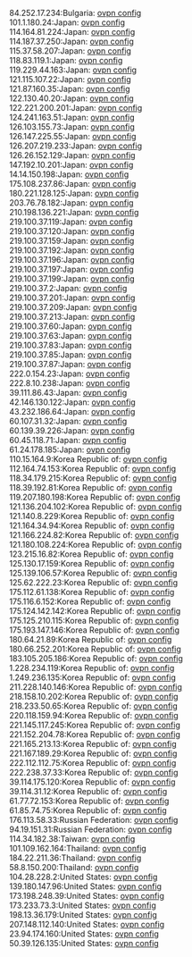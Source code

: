 84.252.17.234:Bulgaria: [ovpn config](vpn/84_252_17_234.ovpn)  
101.1.180.24:Japan: [ovpn config](vpn/101_1_180_24.ovpn)  
114.164.81.224:Japan: [ovpn config](vpn/114_164_81_224.ovpn)  
114.187.37.250:Japan: [ovpn config](vpn/114_187_37_250.ovpn)  
115.37.58.207:Japan: [ovpn config](vpn/115_37_58_207.ovpn)  
118.83.119.1:Japan: [ovpn config](vpn/118_83_119_1.ovpn)  
119.229.44.163:Japan: [ovpn config](vpn/119_229_44_163.ovpn)  
121.115.107.22:Japan: [ovpn config](vpn/121_115_107_22.ovpn)  
121.87.160.35:Japan: [ovpn config](vpn/121_87_160_35.ovpn)  
122.130.40.20:Japan: [ovpn config](vpn/122_130_40_20.ovpn)  
122.221.200.201:Japan: [ovpn config](vpn/122_221_200_201.ovpn)  
124.241.163.51:Japan: [ovpn config](vpn/124_241_163_51.ovpn)  
126.103.155.73:Japan: [ovpn config](vpn/126_103_155_73.ovpn)  
126.147.225.55:Japan: [ovpn config](vpn/126_147_225_55.ovpn)  
126.207.219.233:Japan: [ovpn config](vpn/126_207_219_233.ovpn)  
126.26.152.129:Japan: [ovpn config](vpn/126_26_152_129.ovpn)  
147.192.10.201:Japan: [ovpn config](vpn/147_192_10_201.ovpn)  
14.14.150.198:Japan: [ovpn config](vpn/14_14_150_198.ovpn)  
175.108.237.86:Japan: [ovpn config](vpn/175_108_237_86.ovpn)  
180.221.128.125:Japan: [ovpn config](vpn/180_221_128_125.ovpn)  
203.76.78.182:Japan: [ovpn config](vpn/203_76_78_182.ovpn)  
210.198.136.221:Japan: [ovpn config](vpn/210_198_136_221.ovpn)  
219.100.37.119:Japan: [ovpn config](vpn/219_100_37_119.ovpn)  
219.100.37.120:Japan: [ovpn config](vpn/219_100_37_120.ovpn)  
219.100.37.159:Japan: [ovpn config](vpn/219_100_37_159.ovpn)  
219.100.37.192:Japan: [ovpn config](vpn/219_100_37_192.ovpn)  
219.100.37.196:Japan: [ovpn config](vpn/219_100_37_196.ovpn)  
219.100.37.197:Japan: [ovpn config](vpn/219_100_37_197.ovpn)  
219.100.37.199:Japan: [ovpn config](vpn/219_100_37_199.ovpn)  
219.100.37.2:Japan: [ovpn config](vpn/219_100_37_2.ovpn)  
219.100.37.201:Japan: [ovpn config](vpn/219_100_37_201.ovpn)  
219.100.37.209:Japan: [ovpn config](vpn/219_100_37_209.ovpn)  
219.100.37.213:Japan: [ovpn config](vpn/219_100_37_213.ovpn)  
219.100.37.60:Japan: [ovpn config](vpn/219_100_37_60.ovpn)  
219.100.37.63:Japan: [ovpn config](vpn/219_100_37_63.ovpn)  
219.100.37.83:Japan: [ovpn config](vpn/219_100_37_83.ovpn)  
219.100.37.85:Japan: [ovpn config](vpn/219_100_37_85.ovpn)  
219.100.37.87:Japan: [ovpn config](vpn/219_100_37_87.ovpn)  
222.0.154.23:Japan: [ovpn config](vpn/222_0_154_23.ovpn)  
222.8.10.238:Japan: [ovpn config](vpn/222_8_10_238.ovpn)  
39.111.86.43:Japan: [ovpn config](vpn/39_111_86_43.ovpn)  
42.146.130.122:Japan: [ovpn config](vpn/42_146_130_122.ovpn)  
43.232.186.64:Japan: [ovpn config](vpn/43_232_186_64.ovpn)  
60.107.31.32:Japan: [ovpn config](vpn/60_107_31_32.ovpn)  
60.139.39.226:Japan: [ovpn config](vpn/60_139_39_226.ovpn)  
60.45.118.71:Japan: [ovpn config](vpn/60_45_118_71.ovpn)  
61.24.178.185:Japan: [ovpn config](vpn/61_24_178_185.ovpn)  
110.15.164.9:Korea Republic of: [ovpn config](vpn/110_15_164_9.ovpn)  
112.164.74.153:Korea Republic of: [ovpn config](vpn/112_164_74_153.ovpn)  
118.34.179.215:Korea Republic of: [ovpn config](vpn/118_34_179_215.ovpn)  
118.39.192.81:Korea Republic of: [ovpn config](vpn/118_39_192_81.ovpn)  
119.207.180.198:Korea Republic of: [ovpn config](vpn/119_207_180_198.ovpn)  
121.136.204.102:Korea Republic of: [ovpn config](vpn/121_136_204_102.ovpn)  
121.140.8.229:Korea Republic of: [ovpn config](vpn/121_140_8_229.ovpn)  
121.164.34.94:Korea Republic of: [ovpn config](vpn/121_164_34_94.ovpn)  
121.166.224.82:Korea Republic of: [ovpn config](vpn/121_166_224_82.ovpn)  
121.180.108.224:Korea Republic of: [ovpn config](vpn/121_180_108_224.ovpn)  
123.215.16.82:Korea Republic of: [ovpn config](vpn/123_215_16_82.ovpn)  
125.130.17.159:Korea Republic of: [ovpn config](vpn/125_130_17_159.ovpn)  
125.139.106.57:Korea Republic of: [ovpn config](vpn/125_139_106_57.ovpn)  
125.62.222.23:Korea Republic of: [ovpn config](vpn/125_62_222_23.ovpn)  
175.112.61.138:Korea Republic of: [ovpn config](vpn/175_112_61_138.ovpn)  
175.116.6.152:Korea Republic of: [ovpn config](vpn/175_116_6_152.ovpn)  
175.124.142.142:Korea Republic of: [ovpn config](vpn/175_124_142_142.ovpn)  
175.125.210.115:Korea Republic of: [ovpn config](vpn/175_125_210_115.ovpn)  
175.193.147.146:Korea Republic of: [ovpn config](vpn/175_193_147_146.ovpn)  
180.64.21.89:Korea Republic of: [ovpn config](vpn/180_64_21_89.ovpn)  
180.66.252.201:Korea Republic of: [ovpn config](vpn/180_66_252_201.ovpn)  
183.105.205.186:Korea Republic of: [ovpn config](vpn/183_105_205_186.ovpn)  
1.228.234.119:Korea Republic of: [ovpn config](vpn/1_228_234_119.ovpn)  
1.249.236.135:Korea Republic of: [ovpn config](vpn/1_249_236_135.ovpn)  
211.228.140.146:Korea Republic of: [ovpn config](vpn/211_228_140_146.ovpn)  
218.158.10.202:Korea Republic of: [ovpn config](vpn/218_158_10_202.ovpn)  
218.233.50.65:Korea Republic of: [ovpn config](vpn/218_233_50_65.ovpn)  
220.118.159.94:Korea Republic of: [ovpn config](vpn/220_118_159_94.ovpn)  
221.145.117.245:Korea Republic of: [ovpn config](vpn/221_145_117_245.ovpn)  
221.152.204.78:Korea Republic of: [ovpn config](vpn/221_152_204_78.ovpn)  
221.165.213.13:Korea Republic of: [ovpn config](vpn/221_165_213_13.ovpn)  
221.167.189.29:Korea Republic of: [ovpn config](vpn/221_167_189_29.ovpn)  
222.112.112.75:Korea Republic of: [ovpn config](vpn/222_112_112_75.ovpn)  
222.238.37.33:Korea Republic of: [ovpn config](vpn/222_238_37_33.ovpn)  
39.114.175.120:Korea Republic of: [ovpn config](vpn/39_114_175_120.ovpn)  
39.114.31.12:Korea Republic of: [ovpn config](vpn/39_114_31_12.ovpn)  
61.77.72.153:Korea Republic of: [ovpn config](vpn/61_77_72_153.ovpn)  
61.85.74.75:Korea Republic of: [ovpn config](vpn/61_85_74_75.ovpn)  
176.113.58.33:Russian Federation: [ovpn config](vpn/176_113_58_33.ovpn)  
94.19.151.31:Russian Federation: [ovpn config](vpn/94_19_151_31.ovpn)  
114.34.182.38:Taiwan: [ovpn config](vpn/114_34_182_38.ovpn)  
101.109.162.164:Thailand: [ovpn config](vpn/101_109_162_164.ovpn)  
184.22.211.36:Thailand: [ovpn config](vpn/184_22_211_36.ovpn)  
58.8.150.200:Thailand: [ovpn config](vpn/58_8_150_200.ovpn)  
104.28.228.2:United States: [ovpn config](vpn/104_28_228_2.ovpn)  
139.180.147.96:United States: [ovpn config](vpn/139_180_147_96.ovpn)  
173.198.248.39:United States: [ovpn config](vpn/173_198_248_39.ovpn)  
173.233.73.3:United States: [ovpn config](vpn/173_233_73_3.ovpn)  
198.13.36.179:United States: [ovpn config](vpn/198_13_36_179.ovpn)  
207.148.112.140:United States: [ovpn config](vpn/207_148_112_140.ovpn)  
23.94.174.160:United States: [ovpn config](vpn/23_94_174_160.ovpn)  
50.39.126.135:United States: [ovpn config](vpn/50_39_126_135.ovpn)  
